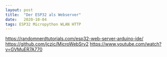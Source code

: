 ```yaml
---
layout: post
title:  "Der ESP32 als Webserver"
date:   2020-10-04
tags: ESP32 Micropython WLAN HTTP
---
```




https://randomnerdtutorials.com/esp32-web-server-arduino-ide/
https://github.com/jczic/MicroWebSrv2 
https://www.youtube.com/watch?v=GVMuER7A770